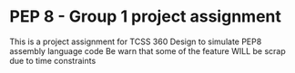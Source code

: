 # PEP 8 - Group 1 project assignment
This is a project assignment for TCSS 360
Design to simulate PEP8 assembly language code
Be warn that some of the feature WILL be scrap due to time constraints 
